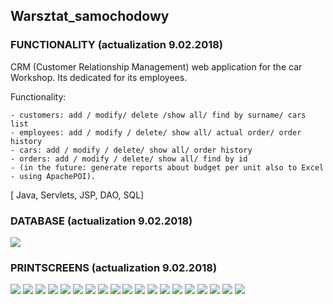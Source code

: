 ## Warsztat_samochodowy

### FUNCTIONALITY (actualization 9.02.2018)

CRM (Customer Relationship Management) web application for the car Workshop.
Its dedicated for its employees.


Functionality:
	
	- customers: add / modify/ delete /show all/ find by surname/ cars list
	- employees: add / modify / delete/ show all/ actual order/ order history
	- cars: add / modify / delete/ show all/ order history
	- orders: add / modify / delete/ show all/ find by id
	- (in the future: generate reports about budget per unit also to Excel - using ApachePOI).

[ Java, Servlets, JSP, DAO, SQL]


### DATABASE (actualization 9.02.2018)

<img src="WebContent/printscreens/1.png">


### PRINTSCREENS (actualization 9.02.2018)
<img src="WebContent/printscreens/2.png">
<img src="WebContent/printscreens/3.png">
<img src="WebContent/printscreens/4.png">
<img src="WebContent/printscreens/5.png">
<img src="WebContent/printscreens/6.png">
<img src="WebContent/printscreens/7.png">
<img src="WebContent/printscreens/8.png">
<img src="WebContent/printscreens/9.png">
<img src="WebContent/printscreens/10.png">
<img src="WebContent/printscreens/11.png">
<img src="WebContent/printscreens/12.png">
<img src="WebContent/printscreens/13.png">
<img src="WebContent/printscreens/14.png">
<img src="WebContent/printscreens/15.png">
<img src="WebContent/printscreens/16.png">
<img src="WebContent/printscreens/17.png">
<img src="WebContent/printscreens/18.png">
<img src="WebContent/printscreens/19.png">
<img src="WebContent/printscreens/20.png">

